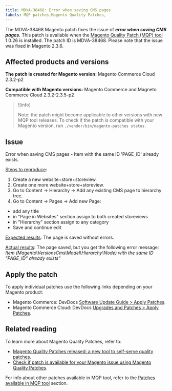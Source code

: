 ```yaml
---
title: MDVA-38468: Error when saving CMS pages
labels: MQP patches,Magento Quality Patches,
---
```


The MDVA-38468 Magento patch fixes the issue of ***error when saving CMS pages.*** This patch is available when the [Magento Quality Patch (MQP) tool](https://devdocs.magento.com/guides/v2.4/comp-mgr/patching.html#mqp) 1.0.26 is installed. The patch ID is MDVA-38468. Please note that the issue was fixed in Magento 2.3.6.

## Affected products and versions

**The patch is created for Magento version:**
Magento Commerce Cloud 2.3.2-p2

**Compatible with Magento versions:**
Magento Commerce and Magneto Commerce Cloud 2.3.2-2.3.5-p2

>![info]
>
>Note: the patch might become applicable to other versions with new MQP tool releases. To check if the patch is compatible with your Magento version, run `./vendor/bin/magento-patches status`.

## Issue

Error when saving CMS pages - Item with the same ID 'PAGE_ID' already exists.

<ins>Steps to reproduce</ins>:

1. Create a new website+store+storeview.
1. Create one more website+store+storeview.
1. Go to Content -> Hierarchy -> Add any existing CMS page to hierarchy tree.
1. Go to Content -> Pages -> Add new Page:
  * add any title
  * in "Page in Websites" section assign to both created storeviews
  * in "Hierarchy" section assign to any category
  * Save and continue edit

<ins>Expected results</ins>:
The page is saved without errors.

<ins>Actual results</ins>:
The page saved, but you get the following error message: *Item (Magento\VersionsCms\Model\Hierarchy\Node) with the same ID "PAGE_ID" already exists"*

## Apply the patch

To apply individual patches use the following links depending on your Magento product:

* Magento Commerce: DevDocs [Software Update Guide > Apply Patches](https://devdocs.magento.com/guides/v2.4/comp-mgr/patching/mqp.html).
* Magento Commerce Cloud: DevDocs [Upgrades and Patches > Apply Patches](https://devdocs.magento.com/cloud/project/project-patch.html).

## Related reading

To learn more about Magento Quality Patches, refer to:

* [Magento Quality Patches released: a new tool to self-serve quality patches](https://support.magento.com/hc/en-us/articles/360047139492).
* [Check if patch is available for your Magento issue using Magento Quality Patches](https://support.magento.com/hc/en-us/articles/360047125252).

For info about other patches available in MQP tool, refer to the [Patches available in MQP tool](https://support.magento.com/hc/en-us/sections/360010506631-Patches-available-in-MQP-tool-) section.
